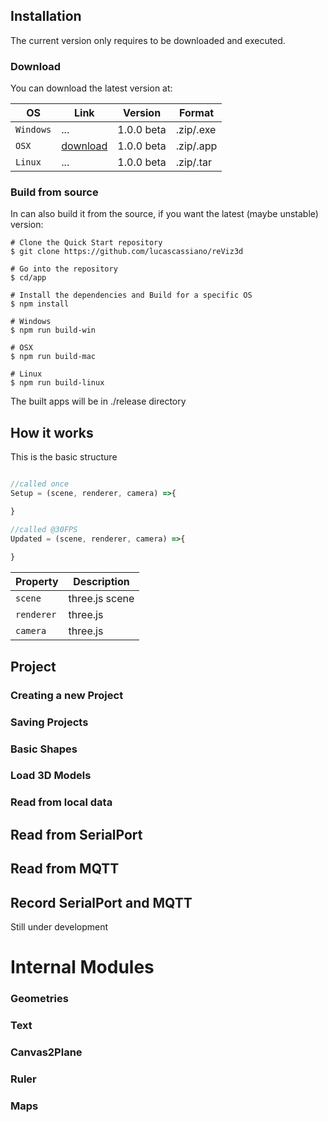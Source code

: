 ## Installation

The current version only requires to be downloaded and executed.

### Download
You can download the latest version at:

OS | Link | Version | Format
---|---|---|---|
`Windows` | ... | 1.0.0 beta | .zip/.exe
`OSX` | [download](https://github.com/lucascassiano/reViz3d/raw/master/releases/reViz3d-1.0.0-mac.zip) | 1.0.0 beta | .zip/.app
`Linux` | ... | 1.0.0 beta | .zip/.tar

### Build from source
In can also build it from the source, if you want the latest (maybe unstable) version:

```
# Clone the Quick Start repository
$ git clone https://github.com/lucascassiano/reViz3d

# Go into the repository
$ cd/app

# Install the dependencies and Build for a specific OS
$ npm install

# Windows
$ npm run build-win

# OSX
$ npm run build-mac

# Linux
$ npm run build-linux
```
The built apps will be in ./release directory

## How it works
This is the basic structure
```javascript

//called once
Setup = (scene, renderer, camera) =>{

}

//called @30FPS
Updated = (scene, renderer, camera) =>{
    
}
```

Property | Description
---|---
`scene` | three.js scene
`renderer` | three.js
`camera` | three.js

## Project

### Creating a new Project

### Saving Projects

### Basic Shapes




### Load 3D Models

### Read from local data

## Read from SerialPort

## Read from MQTT

## Record SerialPort and MQTT
Still under development

# Internal Modules

### Geometries

### Text

### Canvas2Plane

### Ruler 

### Maps



